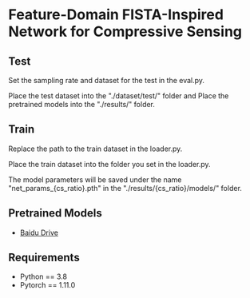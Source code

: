 # Feature-Domain FISTA-Inspired Network for Compressive Sensing

## Test
Set the sampling rate and dataset for the test in the eval.py.

Place the test dataset into the "./dataset/test/" folder and Place the pretrained models into the "./results/" folder.

## Train
Replace the path to the train dataset in the loader.py.

Place the train dataset into the folder you set in the loader.py.

The model parameters will be saved under the name "net_params_{cs_ratio}.pth" in the "./results/{cs_ratio}/models/" folder.

## Pretrained Models
- [Baidu Drive](https://pan.baidu.com/s/1bNS0zs5shhjhP3moceAOWQ?pwd=0929)

## Requirements
- Python == 3.8
- Pytorch == 1.11.0

